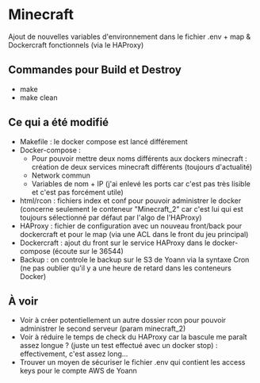 # Minecraft
Ajout de nouvelles variables d'environnement dans le fichier .env + map & Dockercraft fonctionnels (via le HAProxy)

## Commandes pour Build et Destroy
- make
- make clean

## Ce qui a été modifié
- Makefile : le docker compose est lancé différement
- Docker-compose : 
    - Pour pouvoir mettre deux noms différents aux dockers minecraft : création de deux services minecraft différents (toujours d'actualité)
    - Network commun
    - Variables de nom + IP (j'ai enlevé les ports car c'est pas très lisible et c'est pas forcément utile)
- html/rcon : fichiers index et conf pour pouvoir administrer le docker (concerne seulement le conteneur "Minecraft_2" car c'est lui qui est toujours sélectionné par défaut par l'algo de l'HAProxy)
- HAProxy : fichier de configuration avec un nouveau front/back pour dockercraft et pour le map (via une ACL dans le front du jeu principal)
- Dockercraft : ajout du front sur le service HAProxy dans le docker-compose (écoute sur le 36544)
- Backup : on controle le backup sur le S3 de Yoann via la syntaxe Cron (ne pas oublier qu'il y a une heure de retard dans les conteneurs Docker)

## À voir
- Voir à créer potentiellement un autre dossier rcon pour pouvoir administrer le second serveur (param minecraft_2)
- Voir à réduire le temps de check du HAProxy car la bascule me paraît assez longue ? (juste un test effectué avec un docker stop) : effectivement, c'est assez long...
- Trouver un moyen de sécuriser le fichier .env qui contient les access keys pour le compte AWS de Yoann
